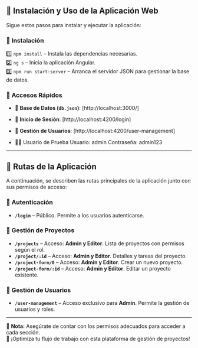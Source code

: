 ## 🚀 Instalación y Uso de la Aplicación Web

Sigue estos pasos para instalar y ejecutar la aplicación:

### 🔧 **Instalación**
1️⃣ `npm install` – Instala las dependencias necesarias.  
2️⃣ `ng s` – Inicia la aplicación Angular.  
3️⃣ `npm run start:server` – Arranca el servidor JSON para gestionar la base de datos.

### 🔗 **Accesos Rápidos**

- 📂 **Base de Datos (`db.json`)**: [http://localhost:3000/]
- 🔑 **Inicio de Sesión**: [http://localhost:4200/login]
- 👥 **Gestión de Usuarios**: [http://localhost:4200/user-management]
  
- 🧑‍💻 Usuario de Prueba
     Usuario: admin
     Contraseña: admin123

---

## 📌 Rutas de la Aplicación

A continuación, se describen las rutas principales de la aplicación junto con sus permisos de acceso:

### 🔑 **Autenticación**
- **`/login`** – Público. Permite a los usuarios autenticarse.

### 📂 **Gestión de Proyectos**
- **`/projects`** – Acceso: **Admin y Editor**. Lista de proyectos con permisos según el rol.
- **`/project/:id`** – Acceso: **Admin y Editor**. Detalles y tareas del proyecto.
- **`/project-form/0`** – Acceso: **Admin y Editor**. Crear un nuevo proyecto.
- **`/project-form/:id`** – Acceso: **Admin y Editor**. Editar un proyecto existente.

### 👥 **Gestión de Usuarios**
- **`/user-management`** – Acceso exclusivo para **Admin**. Permite la gestión de usuarios y roles.

---

📌 **Nota:** Asegúrate de contar con los permisos adecuados para acceder a cada sección.  
🚀 ¡Optimiza tu flujo de trabajo con esta plataforma de gestión de proyectos!

